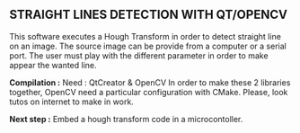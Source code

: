 ## STRAIGHT LINES DETECTION WITH QT/OPENCV
This software executes a Hough Transform in order to detect straight line on an image.
The source image can be provide from a computer or a serial port.
The user must play with the different parameter in order to make appear the wanted line.

**Compilation :** Need : QtCreator & OpenCV
In order to make these 2 libraries together, OpenCV need a particular configuration with CMake.
Please, look tutos on internet to make in work.

**Next step :** Embed a hough transform code in a microcontoller.
